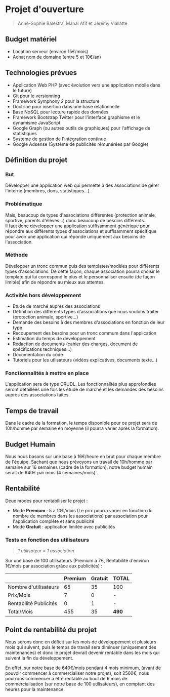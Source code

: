 # Projet d'ouverture
> Anne-Sophie Balestra, Manal Afif et Jérémy Viallatte

## Budget matériel
* Location serveur (environ 15€/mois)
* Achat nom de domaine (entre 5 et 10€/an)

## Technologies prévues
* Application Web PHP (avec évolution vers une application mobile dans le future)
* Git pour le versionning
* Framework Symphony 2 pour la structure
* Doctrine pour insertion dans une base relationnelle
* Base NoSQL pour lecture rapide des données
* Framework Bootstrap Twitter pour l'interface graphisme et le dynamisme JavaScript
* Google Graph (ou autres outils de graphiques) pour l'affichage de statistiques
* Système de gestion de l'intégration continue
* Google Adsense (Système de publicités rémunérées par Google)

## Définition du projet
### But
Développer une application web qui permette à des associations de gérer l'interne (membres, dons, statistiques...).  
### Problématique
Mais, beaucoup de types d'associations différentes (protection animale, sportive, parents d'élèves...) donc beaucoup de besoins différents.  
Il faut donc développer une application suffisamment générique pour répondre aux différents types d'associations et suffisamment spécifique pour avoir une application qui réponde uniquement aux besoins de l'association.

### Méthode
Développer un tronc commun puis des templates/modèles pour différents types d'associations. De cette façon, chaque association pourra choisir le template qui lui correspond le plus et le personnaliser ensuite (de façon limitée) afin de répondre au mieux aux attentes.

### Activités hors développement
* Etude de marché auprès des associations
* Définition des différents types d'associations que nous voulons traiter (protection animale, sportive...)
* Demande des besoins à des membres d'associations en fonction de leur type
* Recoupement des besoins pour un tronc commum dans l'application
* Estimation du temps de développement
* Rédaction de documents (cahier des charges, document de spécifications techniques...)
* Documentation du code
* Tutoriels pour les utlisateurs (vidéos explicatives, documents texte...)

### Fonctionnalités à mettre en place
L'application sera de type CRUDL. Les fonctionnalités plus approfondies seront détaillées une fois les étude de marché et les demandes des besoins auprès des associations faites.

## Temps de travail
Dans le cadre de la formation, le temps disponible pour ce projet sera de 10h/homme par semaine en moyenne (il pourra varier après la formation).  

## Budget Humain
Nous nous basons sur une base à 16€/heure en brut pour chaque membre de l'équipe.
Sachant que nous prévoyons un travail de 10h/homme par semaine sur 16 semaines (cadre de la formation), notre budget humain serait de 640€ par mois (4 semaines/mois) .

## Rentabilité
Deux modes pour rentabiliser le projet :
* Mode **Premium** : 5 à 10€/mois (Le prix pourra varier en fonction du nombre de membres dans les associations) par association pour l'application complète et sans publicité
* Mode **Gratuit** : application limitée avec publicités

### Tests en fonction des utilisateurs
>*1 utilisateur = 1 association*

Sur une base de 100 utilisateurs (Premium à 7€, Rentabilité d'environ 1€/mois par association grâce aux publicités) :  

||Premium|Gratuit|TOTAL|
|---|---|---|---|
|Nombre d'utilisateurs|65|35|100|
|Prix/Mois|7|0|-|
|Rentabilité Publicités|0|1|-|
|Total/Mois|455|35|**490**|

## Point de rentabilité du projet
Nous serons donc en déficit sur les mois de développement et plusieurs mois qui suivent, puis le temps de travail sera diminuer (uniquement des maintenances) et donc le projet devrait devenir rentable dans les mois qui suivent la fin du développement.

En effet, sur notre base de 640€/mois pendant 4 mois minimum, (avant de pouvoir commencer à commercialiser notre projet), soit 2560€, nous pourrons commencer à être rentable au bout de 6 mois de commercialisation (sur notre base de 100 utilisateurs), en comptant des heures pour la maintenance.
